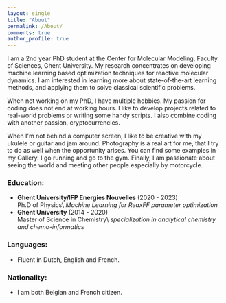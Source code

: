 ```yaml
---
layout: single
title: "About"
permalink: /About/
comments: true
author_profile: true
---
```



I am a 2nd year PhD student at the Center for Molecular Modeling, Faculty of Sciences, Ghent University. My research concentrates on developing machine learning based optimization techniques for reactive molecular dynamics. I am interested in learning more about state-of-the-art learning methods, and applying them to solve classical scientific problems.

When not working on my PhD, I have multiple hobbies. My passion for coding does not end at working hours. I like to develop projects related to real-world problems or writing some handy scripts. I also combine coding with another passion, cryptocurrencies. 

When I'm not behind a computer screen, I like to be creative with my ukulele or guitar and jam around. Photography is a real art for me, that I try to do as well when the opportunity arises. You can find some examples in my Gallery. I go running and go to the gym. Finally, I am passionate about seeing the world and meeting other people especially by motorcycle.

### Education:
- **Ghent University/IFP Energies Nouvelles** (2020 - 2023)   
  Ph.D of Physics\\
  *Machine Learning for ReaxFF parameter optimization*
- **Ghent University** (2014 - 2020)   
  Master of Science in Chemistry\\
  *specialization in analytical chemistry and chemo-informatics*
 
### Languages:
- Fluent in Dutch, English and French.

### Nationality:
- I am both Belgian and French citizen.